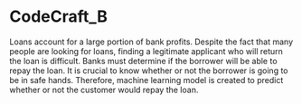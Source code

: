 # CodeCraft_B
Loans account for a large portion of bank profits. Despite the fact that many people are looking for loans, finding a legitimate applicant who will return the loan is difficult. Banks must determine if the borrower will be able to repay the loan. It is crucial to know whether or not the borrower is going to be in safe hands. Therefore, machine learning model is created to predict whether or not the customer would repay the loan.
